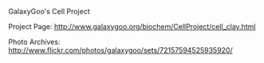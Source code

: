 GalaxyGoo's Cell Project

Project Page: http://www.galaxygoo.org/biochem/CellProject/cell_clay.html

Photo Archives: http://www.flickr.com/photos/galaxygoo/sets/72157594525935920/
